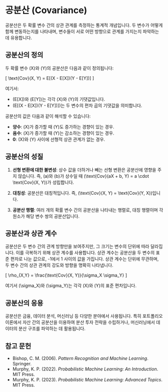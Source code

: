 # 공분산 (Covariance)

공분산은 두 확률 변수 간의 상관 관계를 측정하는 통계적 개념입니다. 두 변수가 어떻게 함께 변동하는지를 나타내며, 변수들이 서로 어떤 방향으로 관계를 가지는지 파악하는 데 유용합니다.

## 공분산의 정의

두 확률 변수 \(X\)와 \(Y\)의 공분산은 다음과 같이 정의됩니다:

\[
\text{Cov}(X, Y) = E[(X - E[X])(Y - E[Y])]
\]

여기서:
- \(E[X]\)와 \(E[Y]\)는 각각 \(X\)와 \(Y\)의 기댓값입니다.
- \(E[(X - E[X])(Y - E[Y])]\)는 두 변수의 편차 곱의 기댓값을 의미합니다.

공분산의 값은 다음과 같이 해석할 수 있습니다:
- **양수**: \(X\)가 증가할 때 \(Y\)도 증가하는 경향이 있는 경우.
- **음수**: \(X\)가 증가할 때 \(Y\)는 감소하는 경향이 있는 경우.
- **0**: \(X\)와 \(Y\) 사이에 선형적 상관 관계가 없는 경우.

## 공분산의 성질

1. **선형 변환에 대한 불변성**: 상수 값을 더하거나 빼는 선형 변환은 공분산에 영향을 주지 않습니다. 즉, \(a\)와 \(b\)가 상수일 때 \(\text{Cov}(aX + b, Y) = a \cdot \text{Cov}(X, Y)\)가 성립합니다.
  
2. **대칭성**: 공분산은 대칭적입니다. 즉, \(\text{Cov}(X, Y) = \text{Cov}(Y, X)\)입니다.

3. **공분산 행렬**: 여러 개의 확률 변수 간의 공분산을 나타내는 행렬로, 대칭 행렬이며 각 원소가 해당 변수 쌍의 공분산입니다.

## 공분산과 상관 계수

공분산은 두 변수 간의 관계 방향만을 보여주지만, 그 크기는 변수의 단위에 따라 달라집니다. 이를 극복하기 위해 상관 계수를 사용합니다. 상관 계수는 공분산을 두 변수의 표준 편차로 나눈 값으로, -1에서 1 사이의 값을 가집니다. 상관 계수는 단위에 무관하며, 두 변수 간의 상관 관계의 강도와 방향을 명확히 나타냅니다.

\[
\rho_{X,Y} = \frac{\text{Cov}(X, Y)}{\sigma_X \sigma_Y}
\]

여기서 \(\sigma_X\)와 \(\sigma_Y\)는 각각 \(X\)와 \(Y\)의 표준 편차입니다.

## 공분산의 응용

공분산은 금융, 데이터 분석, 머신러닝 등 다양한 분야에서 사용됩니다. 특히 포트폴리오 이론에서 자산 간의 공분산을 이용하여 분산 투자 전략을 수립하거나, 머신러닝에서 데이터의 분산 구조를 파악하는 데 활용됩니다.

## 참고 문헌

- Bishop, C. M. (2006). *Pattern Recognition and Machine Learning*. Springer.
- Murphy, K. P. (2022). *Probabilistic Machine Learning: An Introduction*. MIT Press.
- Murphy, K. P. (2023). *Probabilistic Machine Learning: Advanced Topics*. MIT Press.
